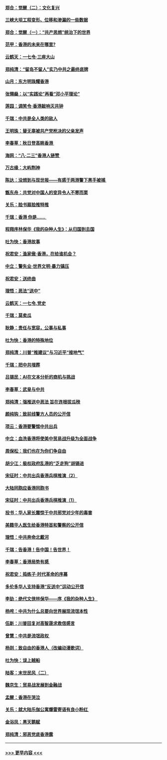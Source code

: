#### [郑合：觉醒（二）：文化复兴](../pages/nsc993/n11478025.md?t=08272244) 
#### [三峡大坝工程变形、位移和渗漏的一些数据](../pages/nsc993/n11478232.md?t=08272244) 
#### [郑合：觉醒（一）：“共产思想”统治下的世界](../pages/nsc993/n11477663.md?t=08272244) 
#### [范甲：香港的未来在哪里?](../pages/nsc993/n11477249.md?t=08272244) 
#### [云鹤天：一七令·三座大山](../pages/nsc993/n11477192.md?t=08272244) 
#### [郑纯清：“留岛不留人”实乃中共之最终底牌](../pages/nsc993/n11476160.md?t=08272244) 
#### [山月：东方明珠耀香港](../pages/nsc993/n11476077.md?t=08272244) 
#### [张翎燊：以“实践论”再看“邓小平理论”](../pages/nsc993/n11475733.md?t=08272244) 
#### [莲园：调笑令‧香港敲响灭共钟](../pages/nsc993/n11475723.md?t=08272244) 
#### [千瑞：中共是全人类的敌人](../pages/nsc993/n11475329.md?t=08272244) 
#### [王明珠：替无辜被共产党枪决的父亲发声](../pages/nsc993/n11474570.md?t=08272244) 
#### [李春草：秋日登高眺香港 ](../pages/nsc993/n11474491.md?t=08272244) 
#### [海网：“八·二三”香港人链赞 ](../pages/nsc993/n11474538.md?t=08272244) 
#### [万古缘：大屿荆神](../pages/nsc993/n11474401.md?t=08272244) 
#### [陈达：没想到与现世报——有感于两港警下黑手被捕 ](../pages/nsc993/n11472557.md?t=08272244) 
#### [甑东舟：共党对中国人的变异令人不寒而栗](../pages/nsc993/n11472496.md?t=08272244) 
#### [关乐：脸书扇脸推特推](../pages/nsc993/n11472488.md?t=08272244) 
#### [千瑞：香港  你是…… ](../pages/nsc993/n11472459.md?t=08272244) 
#### [程翔序林保华《我的杂种人生》：从归国到去国](../pages/nsc993/n11472369.md?t=08272244) 
#### [吐为快：香港故事](../pages/nsc993/n11471931.md?t=08272244) 
#### [祝君安：渔家傲‧香港，在给谁机会？](../pages/nsc993/n11469718.md?t=08272244) 
#### [中立：警失业‧世界文明‧暴力镇压](../pages/nsc993/n11467566.md?t=08272244) 
#### [祝君安：送终曲](../pages/nsc993/n11467546.md?t=08272244) 
#### [理悟：恶法“送中”](../pages/nsc993/n11467290.md?t=08272244) 
#### [云鹤天：一七令.党史](../pages/nsc993/n11464122.md?t=08272244) 
#### [千瑞：莫卖瓜](../pages/nsc993/n11463014.md?t=08272244) 
#### [耿静：责任与宽容，公事与私事](../pages/nsc993/n11462810.md?t=08272244) 
#### [吐为快：香港的特殊地位](../pages/nsc993/n11462562.md?t=08272244) 
#### [郑纯清：川普“推建议”与习近平“接地气”](../pages/nsc993/n11461683.md?t=08272244) 
#### [千瑞：把中共埋葬](../pages/nsc993/n11461658.md?t=08272244) 
#### [吕锡民：AI在文本分析的商机与挑战](../pages/nsc993/n11460607.md?t=08272244) 
#### [李春草：武皇与中共](../pages/nsc993/n11460589.md?t=08272244) 
#### [郑纯清：强推送中恶法 旨在连根拔瓜秧](../pages/nsc993/n11460526.md?t=08272244) 
#### [颜纯钩：致前线警方人员的公开信](../pages/nsc993/n11459564.md?t=08272244) 
#### [项云：香港要警惕中共出兵](../pages/nsc993/n11459530.md?t=08272244) 
#### [中立：血洗香港将使美中贸易战升级为全面战争](../pages/nsc993/n11459717.md?t=08272244) 
#### [周保松：我们也在为你们争自由](../pages/nsc993/n11459087.md?t=08272244) 
#### [胡少江：极权政府乱港的“乏走狗”胡锡进](../pages/nsc993/n11459051.md?t=08272244) 
#### [宋征时：中共出兵香港兵棋推演（2）](../pages/nsc993/n11458306.md?t=08272244) 
#### [大陆同胞应香港同胞书](../pages/nsc993/n11457241.md?t=08272244) 
#### [宋征时：中共出兵香港兵棋推演（1）](../pages/nsc993/n11455979.md?t=08272244) 
#### [投书：华人家长震惊于中共邪党对少年的毒害](../pages/nsc993/n11454664.md?t=08272244) 
#### [美籍华人医生给香港特首和警察的公开信](../pages/nsc993/n11454599.md?t=08272244) 
#### [理悟：中共奔命北戴河](../pages/nsc993/n11454254.md?t=08272244) 
#### [千瑞：告香港！告中国！告世界！](../pages/nsc993/n11452639.md?t=08272244) 
#### [李春草：香港局势有感 ](../pages/nsc993/n11452364.md?t=08272244) 
#### [祝君安：捣练子‧时代革命的序幕](../pages/nsc993/n11452353.md?t=08272244) 
#### [多伦多华人支持香港“反送中”运动公开信](../pages/nsc993/n11452323.md?t=08272244) 
#### [李劼：绝代文侠林保华——序《我的杂种人生》 ](../pages/nsc993/n11452282.md?t=08272244) 
#### [杨咤：中共为什么总要向世界展现流氓本性](../pages/nsc993/n11448899.md?t=08272244) 
#### [伍新：川普回复对高智晟求救信感言](../pages/nsc993/n11448808.md?t=08272244) 
#### [曾慧：中共是流氓政权 ](../pages/nsc993/n11447277.md?t=08272244) 
#### [杨则：致自由的香港人（改编动漫歌词）](../pages/nsc993/n11447253.md?t=08272244) 
#### [吐为快：误上贼船](../pages/nsc993/n11447241.md?t=08272244) 
#### [陆客：末世民风（二）](../pages/nsc993/n11447032.md?t=08272244) 
#### [魏京生：贸易战发展到金融战](../pages/nsc993/n11446827.md?t=08272244) 
#### [孟醒：香港在哭泣](../pages/nsc993/n11445586.md?t=08272244) 
#### [关乐：就大陆乐伽公寓爆雷寄语有良小粉红 ](../pages/nsc993/n11445344.md?t=08272244) 
#### [金浴凤：黑天鹅赋](../pages/nsc993/n11445105.md?t=08272244) 
#### [郑纯清：邪恶党底香港露](../pages/nsc993/n11444937.md?t=08272244) 

----
#### [ >>> 更早内容 <<< ](../indexes/nsc993-earlier.md)
